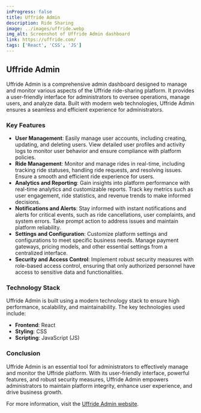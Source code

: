 ```yaml
---
inProgress: false
title: Uffride Admin
description: Ride Sharing
image: ../images/uffride.webp
img_alt: Screenshot of Uffride Admin dashboard
link: https://uffride.com/
tags: ['React', 'CSS', 'JS']
---
```


## Uffride Admin

Uffride Admin is a comprehensive admin dashboard designed to manage and monitor various aspects of the Uffride ride-sharing platform. It provides a user-friendly interface for administrators to oversee operations, manage users, and analyze data. Built with modern web technologies, Uffride Admin ensures a seamless and efficient experience for administrators.

### Key Features

- **User Management**: Easily manage user accounts, including creating, updating, and deleting users. View detailed user profiles and activity logs to monitor user behavior and ensure compliance with platform policies.
- **Ride Management**: Monitor and manage rides in real-time, including tracking ride statuses, handling ride requests, and resolving issues. Ensure a smooth and efficient ride experience for users.
- **Analytics and Reporting**: Gain insights into platform performance with real-time analytics and customizable reports. Track key metrics such as user engagement, ride statistics, and revenue trends to make informed decisions.
- **Notifications and Alerts**: Stay informed with instant notifications and alerts for critical events, such as ride cancellations, user complaints, and system errors. Take prompt action to address issues and maintain platform reliability.
- **Settings and Configuration**: Customize platform settings and configurations to meet specific business needs. Manage payment gateways, pricing models, and other essential settings from a centralized interface.
- **Security and Access Control**: Implement robust security measures with role-based access control, ensuring that only authorized personnel have access to sensitive data and functionalities.

### Technology Stack

Uffride Admin is built using a modern technology stack to ensure high performance, scalability, and maintainability. The key technologies used include:

- **Frontend**: React
- **Styling**: CSS
- **Scripting**: JavaScript (JS)

### Conclusion

Uffride Admin is an essential tool for administrators to effectively manage and monitor the Uffride platform. With its user-friendly interface, powerful features, and robust security measures, Uffride Admin empowers administrators to maintain platform integrity, enhance user experience, and drive business growth.

For more information, visit the [Uffride Admin website](https://uffride.com/).
